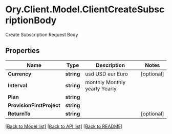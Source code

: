 # Ory.Client.Model.ClientCreateSubscriptionBody
Create Subscription Request Body

## Properties

Name | Type | Description | Notes
------------ | ------------- | ------------- | -------------
**Currency** | **string** |  usd USD eur Euro | [optional] 
**Interval** | **string** |  monthly Monthly yearly Yearly | 
**Plan** | **string** |  | 
**ProvisionFirstProject** | **string** |  | 
**ReturnTo** | **string** |  | [optional] 

[[Back to Model list]](../README.md#documentation-for-models) [[Back to API list]](../README.md#documentation-for-api-endpoints) [[Back to README]](../README.md)

